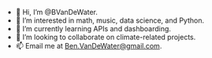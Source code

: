 - 👋 Hi, I’m @BVanDeWater.
- 👀 I’m interested in math, music, data science, and Python.
- 🌱 I’m currently learning APIs and dashboarding.
- 💞️ I’m looking to collaborate on climate-related projects.
- 📫 Email me at Ben.VanDeWater@gmail.com.

<!---
BVanDeWater/BVanDeWater is a ✨ special ✨ repository because its `README.md` (this file) appears on your GitHub profile.
You can click the Preview link to take a look at your changes.
--->

